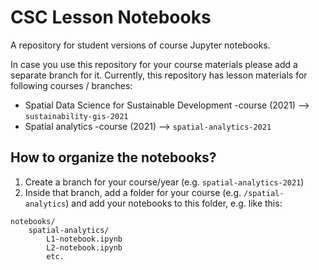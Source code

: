 # CSC Lesson Notebooks

A repository for student versions of course Jupyter notebooks.

In case you use this repository for your course materials please add a separate branch for it. Currently, this repository has
lesson materials for following courses / branches:

 - Spatial Data Science for Sustainable Development -course (2021) --> `sustainability-gis-2021`
 - Spatial analytics -course (2021) --> `spatial-analytics-2021`

## How to organize the notebooks?

1. Create a branch for your course/year (e.g. `spatial-analytics-2021`)
2. Inside that branch, add a folder for your course (e.g. `/spatial-analytics`) and add your notebooks to this folder, e.g. like this:

```
notebooks/
    spatial-analytics/
        L1-notebook.ipynb
        L2-notebook.ipynb
        etc.
```